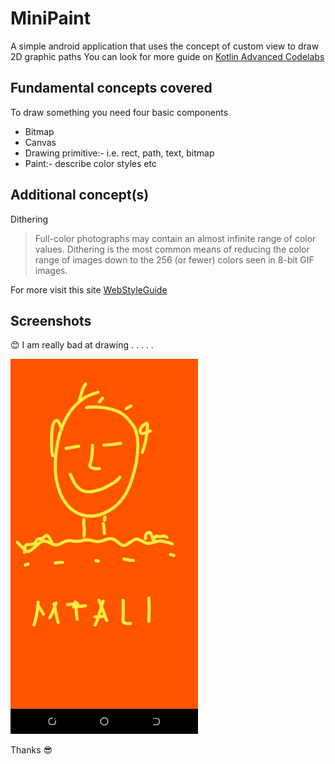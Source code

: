 # MiniPaint
A simple android application that uses the concept of custom view to draw 2D graphic paths
You can look for more guide on [Kotlin Advanced Codelabs](https://codelabs.developers.google.com/advanced-android-kotlin-training/) 

## Fundamental concepts covered
To draw something you need four basic components
- Bitmap
- Canvas
- Drawing primitive:- i.e. rect, path, text, bitmap
- Paint:- describe color styles etc

## Additional concept(s)
Dithering 
> Full-color photographs may contain an almost infinite range of color values. Dithering is the most common means of reducing the color range of images down to the 256 (or fewer) colors seen in 8-bit GIF images.

For more visit this site [WebStyleGuide](https://webstyleguide.com/wsg2/graphics/dither.html)

## Screenshots

:blush: I am really bad at drawing . . . . .

<img src="https://github.com/mtali/MiniPaint/blob/master/screenshots/draw_screen.jpeg" width="300">


Thanks :sunglasses:

